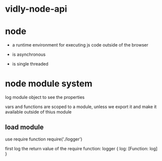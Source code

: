 # vidly-node-api

# node

- a runtime environment for executing js code outside of the browser

- is asynchronous

- is single threaded

# node module system

log module object to see the properties

vars and functions are scoped to a module, unless we export it
and make it available outside of thius module

## load module

use require function
require('./logger')

first log the return value of the require function:
logger { log: [Function: log] }
